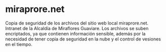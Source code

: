 # miraprore.net
Copia de seguridad de los archivos del sitio web local miraprore.net. Intranet de la Alcaldía de Miraflores Guaviare. Los archivos se suben encriptados, ya que contienen información sensible, además por la necesidad de tener copia de seguridad en la nube y el control de vesiones en el tiempo.
